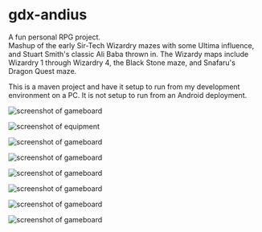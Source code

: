 gdx-andius
=========

A fun personal RPG project.  
Mashup of the early Sir-Tech Wizardry mazes with some Ultima influence, and Stuart Smith's classic Ali Baba thrown in.
The Wizardy maps include Wizardry 1 through Wizardry 4, the Black Stone maze, and Snafaru's Dragon Quest maze.

This is a maven project and have it setup to run from my development environment on a PC.
It is not setup to run from an Android deployment.

![screenshot of gameboard](https://raw.github.com/pantinor/gdx-andius/master/preview1.png)

![screenshot of equipment](https://raw.github.com/pantinor/gdx-andius/master/preview2.png)

![screenshot of gameboard](https://raw.github.com/pantinor/gdx-andius/master/preview3.png)

![screenshot of gameboard](https://raw.github.com/pantinor/gdx-andius/master/preview4.png)

![screenshot of gameboard](https://raw.github.com/pantinor/gdx-andius/master/preview5.png)

![screenshot of gameboard](https://raw.github.com/pantinor/gdx-andius/master/preview6.png)

![screenshot of gameboard](https://raw.github.com/pantinor/gdx-andius/master/preview7.png)

![screenshot of gameboard](https://raw.github.com/pantinor/gdx-andius/master/preview8.png)